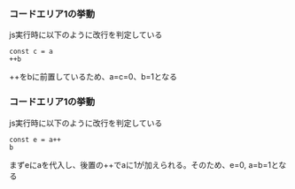 ### コードエリア1の挙動

js実行時に以下のように改行を判定している

```
const c = a
++b
```

++をbに前置しているため、a=c=0、b=1となる

### コードエリア1の挙動

js実行時に以下のように改行を判定している

```
const e = a++
b
```

まずeにaを代入し、後置の++でaに1が加えられる。そのため、e=0, a=b=1となる

